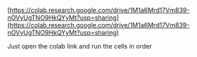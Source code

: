 [https://colab.research.google.com/drive/1M1a6Mrd17Vm839-nOVyUgTNO9HkQYyMt?usp=sharing](https://colab.research.google.com/drive/1M1a6Mrd17Vm839-nOVyUgTNO9HkQYyMt?usp=sharing)

Just open the colab link and run the cells in order

